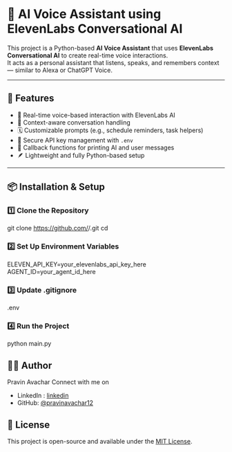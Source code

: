 # 🧠 AI Voice Assistant using ElevenLabs Conversational AI

This project is a Python-based **AI Voice Assistant** that uses **ElevenLabs Conversational AI** to create real-time voice interactions.  
It acts as a personal assistant that listens, speaks, and remembers context — similar to Alexa or ChatGPT Voice.

---

## 🚀 Features

- 🎤 Real-time voice-based interaction with ElevenLabs AI
- 🧠 Context-aware conversation handling
- 🗓️ Customizable prompts (e.g., schedule reminders, task helpers)
- 🔐 Secure API key management with `.env`
- 💬 Callback functions for printing AI and user messages
- 🪶 Lightweight and fully Python-based setup

---

## 📦 Installation & Setup

### **1️⃣ Clone the Repository**


git clone https://github.com/<your-username>/<repo-name>.git
cd <repo-name>

### **2️⃣ Set Up Environment Variables**
ELEVEN_API_KEY=your_elevenlabs_api_key_here
AGENT_ID=your_agent_id_here

### **3️⃣ Update .gitignore**
.env

### **4️⃣ Run the Project**
python main.py

## 👨‍💻 Author
Pravin Avachar
Connect with me on 
- LinkedIn : [linkedin](https://www.linkedin.com/in/pravin-avachar-aab999320/)
- GitHub: [@pravinavachar12](https://github.com/pravinavachar12)

## 📃 License
This project is open-source and available under the [MIT License](LICENSE).

